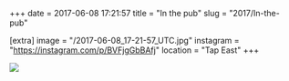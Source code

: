 +++
date = 2017-06-08 17:21:57
title = "In the pub"
slug = "2017/In-the-pub"

[extra]
image = "/2017-06-08_17-21-57_UTC.jpg"
instagram = "https://instagram.com/p/BVFjgGbBAfj"
location = "Tap East"
+++

<img src="/2017-06-08_17-21-57_UTC.jpg" />
